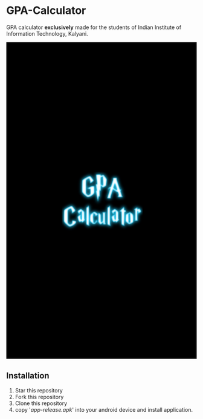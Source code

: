 # GPA-Calculator
GPA calculator **exclusively** made for the students of Indian Institute of Information Technology, Kalyani.

![Application logo](/app/src/main/logo.png)

## Installation
1. Star this repository
2. Fork this repository
3. Clone this repository
4. copy '_app-release.apk_' into your android device and install application.
